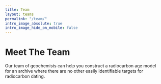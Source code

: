 ```yaml
---
title: Team
layout: teams
permalink: "/team/"
intro_image_absolute: true
intro_image_hide_on_mobile: false
---
```


# Meet The Team

Our team of geochemists can help you construct a radiocarbon age model for an archive where there are no other easily identifiable targets for radiocarbon dating.
